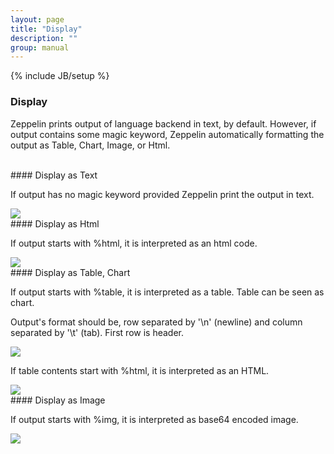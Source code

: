 ```yaml
---
layout: page
title: "Display"
description: ""
group: manual
---
```

{% include JB/setup %}


### Display

Zeppelin prints output of language backend in text, by default.
However, if output contains some magic keyword, Zeppelin automatically formatting the output as Table, Chart, Image, or Html.

<br />
#### Display as Text

If output has no magic keyword provided Zeppelin print the output in text.

<img src="../assets/themes/zeppelin/img/screenshots/display_text.png" />

<br />
#### Display as Html

If output starts with %html, it is interpreted as an html code.

<img src="../assets/themes/zeppelin/img/screenshots/display_html.png" />

<br />
#### Display as Table, Chart

If output starts with %table, it is interpreted as a table. Table can be seen as chart.

Output's format should be, row separated by '\n' (newline) and column separated by '\t' (tab). First row is header.

<img src="../assets/themes/zeppelin/img/screenshots/display_table.png" />

If table contents start with %html, it is interpreted as an HTML.

<img src="../assets/themes/zeppelin/img/screenshots/display_table_html.png" />

<br />
#### Display as Image

If output starts with %img, it is interpreted as base64 encoded image.

<img src="../assets/themes/zeppelin/img/screenshots/display_image.png" />
